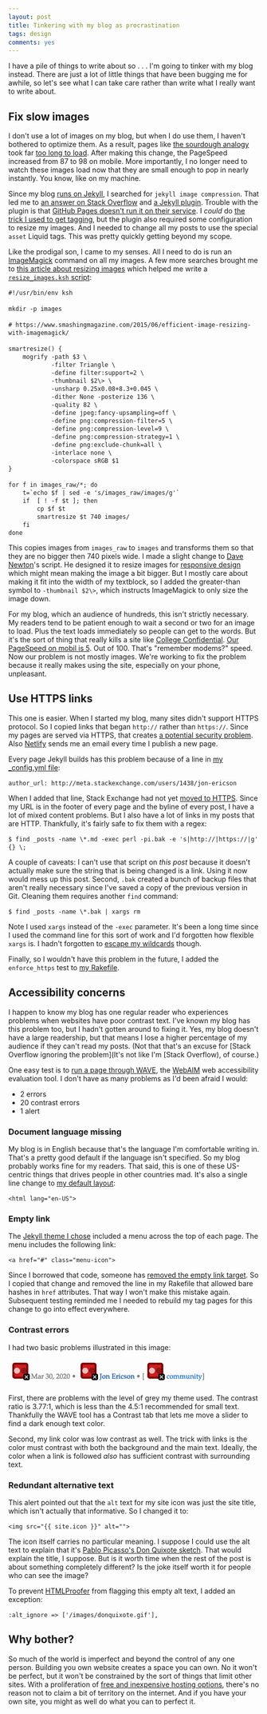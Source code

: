 ```yaml
---
layout: post
title: Tinkering with my blog as procrastination
tags: design
comments: yes
---
```


I have a pile of things to write about so . . . I'm going to tinker
with my blog instead. There are just a lot of little things that have
been bugging me for awhile, so let's see what I can take care rather
than write what I really want to write about.

## Fix slow images

I don't use a lot of images on my blog, but when I do use them, I
haven't bothered to optimize them. As a result, pages like [the
sourdough analogy](/2020/03/30/sourdough.html) took far [too long to
load](https://developers.google.com/speed/pagespeed/insights/?url=https%3A%2F%2Fjlericson.com%2F2020%2F03%2F30%2Fsourdough.html&tab=mobile). After
making this change, the PageSpeed increased from 87 to 98 on
mobile. More importantly, I no longer need to watch these images load
now that they are small enough to pop in nearly instantly. You know,
like on my machine.

Since my blog [runs on Jekyll](/about), I searched for `jekyll image
compression`. That led me to [an answer on Stack
Overflow](https://stackoverflow.com/q/55923556/1438) and [a Jekyll
plugin](https://github.com/envygeeks/jekyll-assets). Trouble with the
plugin is that [GitHub Pages doesn't run it on their
service](https://github.com/github/pages-gem/issues/189). I _could_ do
[the trick I used to get
tagging](https://github.com/jericson/jericson.github.io#layout-additions),
but the plugin also required some configuration to resize my
images. And I needed to change all my posts to use the special `asset`
Liquid tags. This was pretty quickly getting beyond my scope.

Like the prodigal son, I came to my senses. All I need to do is run an
[ImageMagick](https://imagemagick.org/index.php) command on all my
images. A few more searches brought me to [this article about resizing
images](https://www.smashingmagazine.com/2015/06/efficient-image-resizing-with-imagemagick/)
which helped me write a [`resize_images.ksh`
script](https://github.com/jericson/jericson.github.io/blob/master/resize_images.ksh):

```
#!/usr/bin/env ksh

mkdir -p images

# https://www.smashingmagazine.com/2015/06/efficient-image-resizing-with-imagemagick/

smartresize() {
    mogrify -path $3 \
            -filter Triangle \
            -define filter:support=2 \
            -thumbnail $2\> \
            -unsharp 0.25x0.08+8.3+0.045 \
            -dither None -posterize 136 \
            -quality 82 \
            -define jpeg:fancy-upsampling=off \
            -define png:compression-filter=5 \
            -define png:compression-level=9 \
            -define png:compression-strategy=1 \
            -define png:exclude-chunk=all \
            -interlace none \
            -colorspace sRGB $1
}

for f in images_raw/*; do
    t=`echo $f | sed -e 's/images_raw/images/g'`
    if  [ ! -f $t ]; then
        cp $f $t
        smartresize $t 740 images/
    fi
done
```

This copies images from `images_raw` to `images` and transforms them
so that they are no bigger then 740 pixels wide. I made a slight
change to [Dave
Newton](https://www.smashingmagazine.com/author/david-newton/)'s
script. He designed it to resize images for [responsive
design](https://en.wikipedia.org/wiki/Responsive_web_design) which
might mean making the image a bit bigger. But I mostly care about
making it fit into the width of my textblock, so I added the
greater-than symbol to `-thumbnail $2\>`, which instructs ImageMagick
to only size the image down.

For my blog, which an audience of hundreds, this isn't strictly
necessary. My readers tend to be patient enough to wait a second or
two for an image to load. Plus the text loads immediately so people
can get to the words. But it's the sort of thing that really kills a
site like [College
Confidential](https://talk.collegeconfidential.com/). [Our PageSpeed
on mobil is
5](https://developers.google.com/speed/pagespeed/insights/?url=https%3A%2F%2Ftalk.collegeconfidential.com). Out
of 100. That's "remember modems?" speed. Now our problem is not mostly
images. We're working to fix the problem because it really makes using
the site, especially on your phone, unpleasant.

## Use HTTPS links

This one is easier. When I started my blog, many sites didn't support
HTTPS protocol. So I copied links that began `http://` rather than
`https://`. Since my pages are served via HTTPS, that creates [a
potential security
problem](https://developers.google.com/web/fundamentals/security/prevent-mixed-content/what-is-mixed-content). Also
[Netlify](/2020/05/06/netlify_hosting.html) sends me an email every
time I publish a new page.

Every page Jekyll builds has this problem because of a line in [my
_config.yml
file](https://github.com/jericson/jericson.github.io/blob/master/_config.yml):

```
author_url: http://meta.stackexchange.com/users/1438/jon-ericson
```

When I added that line, Stack Exchange had not yet [moved to
HTTPS](https://meta.stackexchange.com/q/292058/1438). Since my URL is
in the footer of every page and the byline of every post, I have a lot
of mixed content problems. But I also have a lot of links in my posts
that are HTTP. Thankfully, it's fairly safe to fix them with a regex:

```
$ find _posts -name \*.md -exec perl -pi.bak -e 's|http://|https://|g' {} \;
```

A couple of caveats: I can't use that script on _this post_ because it
doesn't actually make sure the string that is being changed is a
link. Using it now would mess up this post. Second, `.bak` created a
bunch of backup files that aren't really necessary since I've saved a
copy of the previous version in Git. Cleaning them requires another
`find` command:

```
$ find _posts -name \*.bak | xargs rm
```

Note I used `xargs` instead of the `-exec` parameter. It's been a long
time since I used the command line for this sort of work and I'd
forgotten how flexible `xargs` is. I hadn't forgotten to [escape my
wildcards](https://stackoverflow.com/q/18836/1438) though.

Finally, so I wouldn't have this problem in the future, I added the
`enforce_https` test to [my
Rakefile](https://github.com/jericson/jericson.github.io/blob/master/Rakefile).

## Accessibility concerns

I happen to know my blog has one regular reader who experiences
problems when websites have poor contrast text. I've known my blog has
this problem too, but I hadn't gotten around to fixing it. Yes, my
blog doesn't have a large readership, but that means I lose a higher
percentage of my audience if they can't read my posts. (Not that
that's an excuse for [Stack Overflow ignoring the problem](It's not
like I'm [Stack Overflow), of course.)

One easy test is to [run a page through
WAVE](https://wave.webaim.org/report#/https://jlericson.com/2020/03/30/sourdough.html),
the [WebAIM](https://webaim.org/) web accessibility evaluation tool. I
don't have as many problems as I'd been afraid I would:

* 2 errors
* 20 contrast errors
* 1 alert


### Document language missing

My blog is in English because that's the language I'm comfortable
writing in. That's a pretty good default if the language isn't
specified. So my blog probably works fine for my readers. That said,
this is one of these US-centric things that drives people in other
countries mad. It's also a single line change to [my default
layout](https://github.com/jericson/jericson.github.io/blob/master/_layouts/default.html):

```
<html lang="en-US">
```

### Empty link

The [Jekyll theme I chose](https://github.com/jekyll/minima) included
a menu across the top of each page. The menu includes the following
link:

```
<a href="#" class="menu-icon">
```

Since I borrowed that code, someone has [removed the empty link
target](https://github.com/jekyll/minima/commit/242313af5fe0cbf3f0e4daa933e130b1a635d2f9#diff-822e9cf54ee310f9a7ebd0d16c9ae066). So
I copied that change and removed the line in my Rakefile that allowed
bare hashes in `href` attributes. That way I won't make this mistake
again. Subsequent testing reminded me I needed to rebuild my tag pages
for this change to go into effect everywhere.

### Contrast errors

I had two basic problems illustrated in this image:

![Contrast errors because of my small text and link color](/images/contrast_errors.png)

First, there are problems with the level of grey my theme used. The
contrast ratio is 3.77:1, which is less than the 4.5:1 recommended for
small text. Thankfully the WAVE tool has a Contrast tab that lets me
move a slider to find a dark enough text color. 

Second, my link color was low contrast as well. The trick with links
is the color must contrast with both the background and the main
text. Ideally, the color when a link is followed _also_ has sufficient
contrast with surrounding text. 

### Redundant alternative text

This alert pointed out that the `alt` text for my site icon was just
the site title, which isn't actually that informative. So I changed it
to:

```
<img src="{{ site.icon }}" alt="">
```

The icon itself carries no particular meaning. I suppose I could use
the alt text to explain that it's [Pablo Picasso's Don Quixote
sketch](https://www.pablopicasso.org/don-quixote.jsp). That would
explain the title, I suppose. But is it worth time when the rest of
the post is about something completely different? Is the joke itself
worth it for people who can see the image?

To prevent [HTMLProofer](https://github.com/gjtorikian/html-proofer)
from flagging this empty alt text, I added an exception:

```
:alt_ignore => ['/images/donquixote.gif'],
```

## Why bother?

So much of the world is imperfect and beyond the control of any one
person. Building you own website creates a space you can own. No it
won't be perfect, but it won't be constrained by the sort of things
that limit other sites. With a proliferation of [free and inexpensive
hosting options](/2020/05/06/netlify_hosting.html), there's no reason
not to claim a bit of territory on the internet. And if you have your
own site, you might as well do what you can to perfect it.

<!--  LocalWords:  centric
 -->
